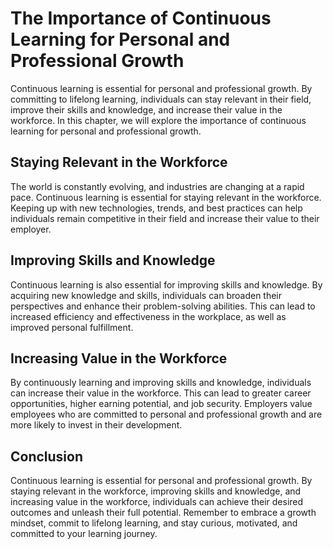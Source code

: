 The Importance of Continuous Learning for Personal and Professional Growth
========================================================================================

Continuous learning is essential for personal and professional growth. By committing to lifelong learning, individuals can stay relevant in their field, improve their skills and knowledge, and increase their value in the workforce. In this chapter, we will explore the importance of continuous learning for personal and professional growth.

Staying Relevant in the Workforce
---------------------------------

The world is constantly evolving, and industries are changing at a rapid pace. Continuous learning is essential for staying relevant in the workforce. Keeping up with new technologies, trends, and best practices can help individuals remain competitive in their field and increase their value to their employer.

Improving Skills and Knowledge
------------------------------

Continuous learning is also essential for improving skills and knowledge. By acquiring new knowledge and skills, individuals can broaden their perspectives and enhance their problem-solving abilities. This can lead to increased efficiency and effectiveness in the workplace, as well as improved personal fulfillment.

Increasing Value in the Workforce
---------------------------------

By continuously learning and improving skills and knowledge, individuals can increase their value in the workforce. This can lead to greater career opportunities, higher earning potential, and job security. Employers value employees who are committed to personal and professional growth and are more likely to invest in their development.

Conclusion
----------

Continuous learning is essential for personal and professional growth. By staying relevant in the workforce, improving skills and knowledge, and increasing value in the workforce, individuals can achieve their desired outcomes and unleash their full potential. Remember to embrace a growth mindset, commit to lifelong learning, and stay curious, motivated, and committed to your learning journey.
